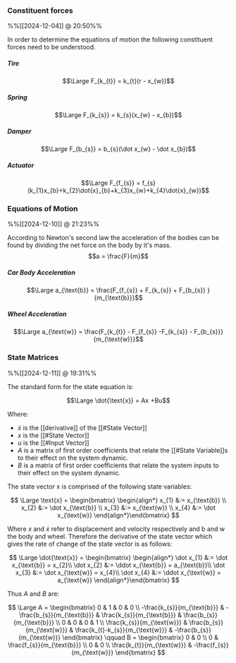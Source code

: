 
### Constituent forces

%%[[2024-12-04]] @ 20:50%%

In order to determine the equations of motion the following constituent forces need to be understood.

##### Tire

$$\Large F_{k_{t}} = k_{t}(r - x_{w})$$

##### Spring

$$\Large F_{k_{s}} = k_{s}(x_{w} - x_{b})$$

##### Damper

$$\Large F_{b_{s}} = b_{s}(\dot x_{w} - \dot x_{b})$$

##### Actuator

$$\Large F_{f_{s}} = f_{s}(k_{1}x_{b}+k_{2}\dot{x}_{b}+k_{3}x_{w}+k_{4}\dot{x}_{w})$$

### Equations of Motion

%%[[2024-12-10]] @ 21:23%%

According to Newton's second law the acceleration of the bodies can be found by dividing the net force on the body by it's mass. $$a = \frac{F}{m}$$

##### Car Body Acceleration

$$\Large a_{\text{b}} = \frac{F_{f_{s}} + F_{k_{s}} + F_{b_{s}} }{m_{\text{b}}}$$

##### Wheel Acceleration

$$\Large a_{\text{w}} = \frac{F_{k_{t}} - F_{f_{s}} -F_{k_{s}} - F_{b_{s}}}{m_{\text{w}}}$$

### State Matrices 

%%[[2024-12-11]] @ 19:31%%

The standard form for the state equation is:

$$\Large \dot{\text{x}} = Ax +Bu$$

Where:

- $\dot x$ is the [[derivative]] of the [[#State Vector]]
- $x$ is the [[#State Vector]]
- $u$ is the [[#Input Vector]]
- $A$ is a matrix of first order coefficients that relate the [[#State Variable]]s to their effect on the system dynamic.
- $B$ is a matrix of first order coefficients that relate the system inputs to their effect on the system dynamic.

The state vector $\text{x}$ is comprised of the following state variables:

$$
\Large \text{x} = \begin{bmatrix} \begin{align*}
	x_{1} &:= x_{\text{b}} \\
	x_{2} &:= \dot x_{\text{b}} \\
	x_{3} &:= x_{\text{w}} \\
	x_{4} &:= \dot x_{\text{w}}
\end{align*}\end{bmatrix}
$$

Where $x$ and $\dot x$ refer to displacement and velocity respectively and $\text{b}$ and $\text{w}$ the body and wheel. Therefore the derivative of the state vector which gives the rate of change of the state vector is as follows:

$$
\Large \dot{\text{x}} = \begin{bmatrix} \begin{align*}
	\dot x_{1} &:= \dot x_{\text{b}} = x_{2}\\
	\dot x_{2} &:= \ddot x_{\text{b}} = a_{\text{b}}\\
	\dot x_{3} &:= \dot x_{\text{w}} = x_{4}\\
	\dot x_{4} &:= \ddot x_{\text{w}} = a_{\text{w}}
\end{align*}\end{bmatrix}
$$

Thus $A$ and $B$ are:

$$
\Large
A = \begin{bmatrix}
	0  & 1 & 0 & 0 \\
	-\frac{k_{s}}{m_{\text{b}}} & -\frac{b_{s}}{m_{\text{b}}} & \frac{k_{s}}{m_{\text{b}}} & \frac{b_{s}}{m_{\text{b}}} \\
	0 & 0 & 0 & 1 \\
	\frac{k_{s}}{m_{\text{w}}} & \frac{b_{s}}{m_{\text{w}}} & \frac{k_{t}-k_{s}}{m_{\text{w}}} & -\frac{b_{s}}{m_{\text{w}}}
\end{bmatrix}
\qquad
B = \begin{bmatrix}
	0 & 0 \\
	0 & \frac{f_{s}}{m_{\text{b}}} \\
	0 & 0 \\
	\frac{k_{t}}{m_{\text{w}}} & -\frac{f_{s}}{m_{\text{w}}}
\end{bmatrix}
$$
